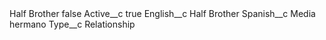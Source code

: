 <?xml version="1.0" encoding="UTF-8"?>
<CustomMetadata xmlns="http://soap.sforce.com/2006/04/metadata" xmlns:xsi="http://www.w3.org/2001/XMLSchema-instance" xmlns:xsd="http://www.w3.org/2001/XMLSchema">
    <label>Half Brother</label>
    <protected>false</protected>
    <values>
        <field>Active__c</field>
        <value xsi:type="xsd:boolean">true</value>
    </values>
    <values>
        <field>English__c</field>
        <value xsi:type="xsd:string">Half Brother</value>
    </values>
    <values>
        <field>Spanish__c</field>
        <value xsi:type="xsd:string">Media hermano</value>
    </values>
    <values>
        <field>Type__c</field>
        <value xsi:type="xsd:string">Relationship</value>
    </values>
</CustomMetadata>
